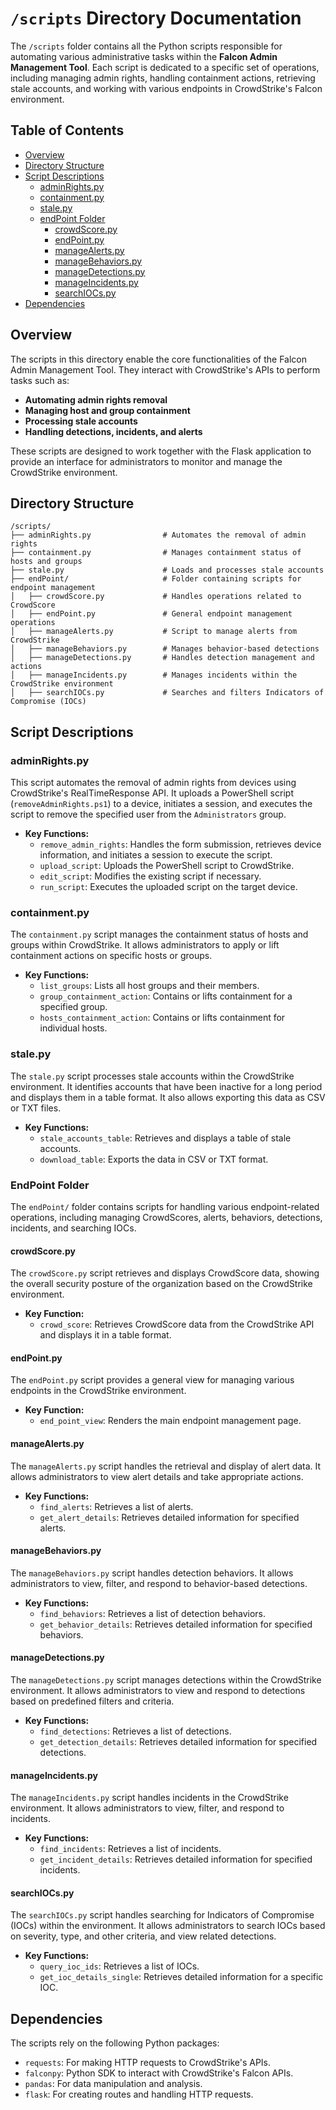 # `/scripts` Directory Documentation

The `/scripts` folder contains all the Python scripts responsible for automating various administrative tasks within the **Falcon Admin Management Tool**. Each script is dedicated to a specific set of operations, including managing admin rights, handling containment actions, retrieving stale accounts, and working with various endpoints in CrowdStrike's Falcon environment.

## Table of Contents

- [Overview](#overview)
- [Directory Structure](#directory-structure)
- [Script Descriptions](#script-descriptions)
  - [adminRights.py](#adminrightspy)
  - [containment.py](#containmentpy)
  - [stale.py](#stalepy)
  - [endPoint Folder](#endpoint-folder)
    - [crowdScore.py](#crowdscorepy)
    - [endPoint.py](#endpointpy)
    - [manageAlerts.py](#managealertspy)
    - [manageBehaviors.py](#managebehaviorspy)
    - [manageDetections.py](#managedetectionspy)
    - [manageIncidents.py](#manageincidentspy)
    - [searchIOCs.py](#searchiocspy)
- [Dependencies](#dependencies)

## Overview

The scripts in this directory enable the core functionalities of the Falcon Admin Management Tool. They interact with CrowdStrike's APIs to perform tasks such as:

- **Automating admin rights removal**
- **Managing host and group containment**
- **Processing stale accounts**
- **Handling detections, incidents, and alerts**

These scripts are designed to work together with the Flask application to provide an interface for administrators to monitor and manage the CrowdStrike environment.

## Directory Structure

```
/scripts/
├── adminRights.py                # Automates the removal of admin rights
├── containment.py                # Manages containment status of hosts and groups
├── stale.py                      # Loads and processes stale accounts
├── endPoint/                     # Folder containing scripts for endpoint management
│   ├── crowdScore.py             # Handles operations related to CrowdScore
│   ├── endPoint.py               # General endpoint management operations
│   ├── manageAlerts.py           # Script to manage alerts from CrowdStrike
│   ├── manageBehaviors.py        # Manages behavior-based detections
│   ├── manageDetections.py       # Handles detection management and actions
│   ├── manageIncidents.py        # Manages incidents within the CrowdStrike environment
│   ├── searchIOCs.py             # Searches and filters Indicators of Compromise (IOCs)
```

## Script Descriptions

### adminRights.py

This script automates the removal of admin rights from devices using CrowdStrike's RealTimeResponse API. It uploads a PowerShell script (`removeAdminRights.ps1`) to a device, initiates a session, and executes the script to remove the specified user from the `Administrators` group.

- **Key Functions:**
  - `remove_admin_rights`: Handles the form submission, retrieves device information, and initiates a session to execute the script.
  - `upload_script`: Uploads the PowerShell script to CrowdStrike.
  - `edit_script`: Modifies the existing script if necessary.
  - `run_script`: Executes the uploaded script on the target device.

### containment.py

The `containment.py` script manages the containment status of hosts and groups within CrowdStrike. It allows administrators to apply or lift containment actions on specific hosts or groups.

- **Key Functions:**
  - `list_groups`: Lists all host groups and their members.
  - `group_containment_action`: Contains or lifts containment for a specified group.
  - `hosts_containment_action`: Contains or lifts containment for individual hosts.

### stale.py

The `stale.py` script processes stale accounts within the CrowdStrike environment. It identifies accounts that have been inactive for a long period and displays them in a table format. It also allows exporting this data as CSV or TXT files.

- **Key Functions:**
  - `stale_accounts_table`: Retrieves and displays a table of stale accounts.
  - `download_table`: Exports the data in CSV or TXT format.

### EndPoint Folder

The `endPoint/` folder contains scripts for handling various endpoint-related operations, including managing CrowdScores, alerts, behaviors, detections, incidents, and searching IOCs.

#### crowdScore.py

The `crowdScore.py` script retrieves and displays CrowdScore data, showing the overall security posture of the organization based on the CrowdStrike environment.

- **Key Function:**
  - `crowd_score`: Retrieves CrowdScore data from the CrowdStrike API and displays it in a table format.

#### endPoint.py

The `endPoint.py` script provides a general view for managing various endpoints in the CrowdStrike environment.

- **Key Function:**
  - `end_point_view`: Renders the main endpoint management page.

#### manageAlerts.py

The `manageAlerts.py` script handles the retrieval and display of alert data. It allows administrators to view alert details and take appropriate actions.

- **Key Functions:**
  - `find_alerts`: Retrieves a list of alerts.
  - `get_alert_details`: Retrieves detailed information for specified alerts.

#### manageBehaviors.py

The `manageBehaviors.py` script handles detection behaviors. It allows administrators to view, filter, and respond to behavior-based detections.

- **Key Functions:**
  - `find_behaviors`: Retrieves a list of detection behaviors.
  - `get_behavior_details`: Retrieves detailed information for specified behaviors.

#### manageDetections.py

The `manageDetections.py` script manages detections within the CrowdStrike environment. It allows administrators to view and respond to detections based on predefined filters and criteria.

- **Key Functions:**
  - `find_detections`: Retrieves a list of detections.
  - `get_detection_details`: Retrieves detailed information for specified detections.

#### manageIncidents.py

The `manageIncidents.py` script handles incidents in the CrowdStrike environment. It allows administrators to view, filter, and respond to incidents.

- **Key Functions:**
  - `find_incidents`: Retrieves a list of incidents.
  - `get_incident_details`: Retrieves detailed information for specified incidents.

#### searchIOCs.py

The `searchIOCs.py` script handles searching for Indicators of Compromise (IOCs) within the environment. It allows administrators to search IOCs based on severity, type, and other criteria, and view related detections.

- **Key Functions:**
  - `query_ioc_ids`: Retrieves a list of IOCs.
  - `get_ioc_details_single`: Retrieves detailed information for a specific IOC.

## Dependencies

The scripts rely on the following Python packages:

- `requests`: For making HTTP requests to CrowdStrike's APIs.
- `falconpy`: Python SDK to interact with CrowdStrike's Falcon APIs.
- `pandas`: For data manipulation and analysis.
- `flask`: For creating routes and handling HTTP requests.
